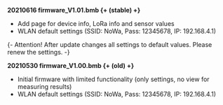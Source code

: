 **20210616 firmware_V1.01.bmb {+ (stable) +}**

* Add page for device info, LoRa info and sensor values
* WLAN default settings (SSID: NoWa, Pass: 12345678, IP: 192.168.4.1)

{- Attention! After update changes all settings to default values. Please renew the settings. -}


**20210530 firmware_V1.00.bmb {+ (old) +}**

* Initial firmware with limited functionality (only settings, no view for measuring results)
* WLAN default settings (SSID: NoWa, Pass: 12345678, IP: 192.168.4.1)


